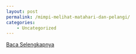 ```yaml
---
layout: post
permalink: /mimpi-melihat-matahari-dan-pelangi/
categories:
    - Uncategorized
---
```


[Baca Selengkapnya](/03)